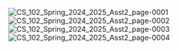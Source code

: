 ![CS_102_Spring_2024_2025_Asst2_page-0001](https://github.com/user-attachments/assets/565f641f-1b08-471a-8003-939d7daf0bde)
![CS_102_Spring_2024_2025_Asst2_page-0002](https://github.com/user-attachments/assets/af827510-62a3-4543-a5cf-6df4ca2f683d)
![CS_102_Spring_2024_2025_Asst2_page-0003](https://github.com/user-attachments/assets/e3697fa8-c34e-4ea3-8935-42d9461653d4)
![CS_102_Spring_2024_2025_Asst2_page-0004](https://github.com/user-attachments/assets/cb9703aa-1a27-4a10-9240-986b2b40cea1)
